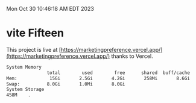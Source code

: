 Mon Oct 30 10:46:18 AM EDT 2023

# vite Fifteen


This project is live at [https://marketingpreference.vercel.app/](https://marketingpreference.vercel.app/) thanks to Vercel.

```bash
System Memory
               total        used        free      shared  buff/cache   available
Mem:            15Gi       2.5Gi       4.2Gi       258Mi       8.6Gi        12Gi
Swap:          8.0Gi       1.0Mi       8.0Gi
System Storage
458M	.
```
```bash
